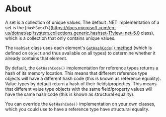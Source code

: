 # About

A set is a collection of unique values. The default .NET implementation of a set is the [`HashSet<T>`](https://docs.microsoft.com/en-us/dotnet/api/system.collections.generic.hashset-1?view=net-5.0 class), which is a collection that only contains unique values.

The `HashSet` class uses each element's [`GetHashCode()` method](https://docs.microsoft.com/en-us/dotnet/api/system.object.gethashcode?view=net-5.0) (which is defined on `Object` and thus available on all types) to determine whether it already contains that element.

By default, the `GetHashCode()` implementation for reference types returns a hash of its memory location. This means that different reference type objects will have a different hash code (this is known as reference equality). Value types by default return a hash of their fields/properties. This means that different value type objects with the same field/property values will have the same hash code (this is known as structural equality).

You can override the `GetHashCode()` implementation on your own classes, which you could use to have a reference type have structural equality.
